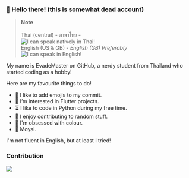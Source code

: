 ### 👋 Hello there! (this is somewhat dead account)

> **Note** <br>
> <br>
> Thai (central) - ภาษาไทย - <br> ![I can speak natively in Thai!](https://img.shields.io/badge/I%20can%20speak%20natively%20in-Thai-brightgreen?style=for-the-badge "I can speak natively in Thai!") <br>
> English (US & GB) - *English (GB) Preferably* <br> ![I can speak in English!](https://img.shields.io/badge/I%20can%20speak%20in-English-yellow?style=for-the-badge "I can speak in English!") 

My name is EvadeMaster on GitHub, a nerdy student from Thailand who started coding as a hobby!

Here are my favourite things to do!

- 🎉 I like to add emojis to my commit.
- 👀 I’m interested in Flutter projects.
- ⏳ I like to code in Python during my free time.
- 📜 I enjoy contributing to random stuff.
- 🎨 I'm obsessed with colour.
- 🗿 Moyai.

I'm not fluent in English, but at least I tried!

### Contribution

<picture>
<source 
  srcset="https://github-readme-stats.vercel.app/api?username=EvadeMaster&count_private=true&theme=dark"
  srcset="https://github-readme-stats.vercel.app/api/top-langs/?username=EvadeMaster&count_private=true&layout=compact"
  media="(prefers-color-scheme: dark)"
  alt="EvadeMaster's GitHub stats"
/>
<source
  srcset="https://github-readme-stats.vercel.app/api/top-langs/?username=EvadeMaster&count_private=true&layout=compact"
  srcset="https://github-readme-stats.vercel.app/api?username=EvadeMaster&count_private=true"
  media="(prefers-color-scheme: light), (prefers-color-scheme: no-preference)"
  alt="EvadeMaster's Top languages stats"
/>
<img src="https://github-readme-stats.vercel.app/api?username=anuraghazra&show_icons=true" />
</picture>

<!--

Lorem ipsum dolor sit amet, consectetur adipiscing elit, sed do eiusmod tempor incididunt ut labore et dolore magna aliqua. Quis risus sed vulputate odio ut enim. Leo urna molestie at elementum eu. Mattis enim ut tellus elementum sagittis vitae et leo duis. Ultrices in iaculis nunc sed augue lacus viverra vitae congue. Amet risus nullam eget felis eget nunc. Mattis aliquam faucibus purus in massa tempor. Augue mauris augue neque gravida in fermentum et. Nisi est sit amet facilisis magna etiam tempor orci. In ante metus dictum at tempor commodo. Platea dictumst quisque sagittis purus sit amet.

-->
